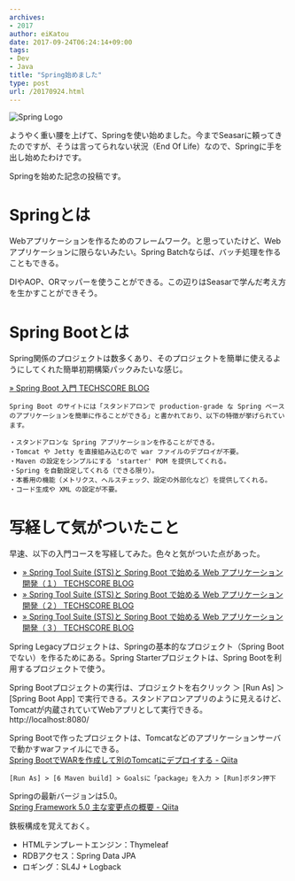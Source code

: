 ```yaml
---
archives:
- 2017
author: eiKatou
date: 2017-09-24T06:24:14+09:00
tags:
- Dev
- Java
title: "Spring始めました"
type: post
url: /20170924.html
---
```


![Spring Logo](/uploads/logo/spring.png)

ようやく重い腰を上げて、Springを使い始めました。今までSeasarに頼ってきたのですが、そうは言ってられない状況（End Of Life）なので、Springに手を出し始めたわけです。

Springを始めた記念の投稿です。

<!--more-->

# Springとは
Webアプリケーションを作るためのフレームワーク。と思っていたけど、Webアプリケーションに限らないみたい。Spring Batchならば、バッチ処理を作ることもできる。

DIやAOP、ORマッパーを使うことができる。この辺りはSeasarで学んだ考え方を生かすことができそう。

# Spring Bootとは
Spring関係のプロジェクトは数多くあり、そのプロジェクトを簡単に使えるようにしてくれた簡単初期構築パックみたいな感じ。

[» Spring Boot 入門 TECHSCORE BLOG](http://www.techscore.com/blog/2014/05/01/spring-boot-introduction/)

    Spring Boot のサイトには「スタンドアロンで production-grade な Spring ベースのアプリケーションを簡単に作ることができる」と書かれており、以下の特徴が挙げられています。

    ・スタンドアロンな Spring アプリケーションを作ることができる。
    ・Tomcat や Jetty を直接組み込むので war ファイルのデプロイが不要。
    ・Maven の設定をシンプルにする 'starter' POM を提供してくれる。
    ・Spring を自動設定してくれる（できる限り）。
    ・本番用の機能（メトリクス、ヘルスチェック、設定の外部化など）を提供してくれる。
    ・コード生成や XML の設定が不要。


# 写経して気がついたこと
早速、以下の入門コースを写経してみた。色々と気がついた点があった。

- [» Spring Tool Suite (STS)と Spring Boot で始める Web アプリケーション開発（１） TECHSCORE BLOG](http://www.techscore.com/blog/2016/11/22/start-with-sts-and-spring-boot-1/)
- [» Spring Tool Suite (STS)と Spring Boot で始める Web アプリケーション開発（２） TECHSCORE BLOG](http://www.techscore.com/blog/2016/11/25/start-with-sts-and-spring-boot-2/)
- [» Spring Tool Suite (STS)と Spring Boot で始める Web アプリケーション開発（３） TECHSCORE BLOG](http://www.techscore.com/blog/2016/12/03/start-with-sts-and-spring-boot-3/)

Spring Legacyプロジェクトは、Springの基本的なプロジェクト（Spring Bootでない）を作るためにある。Spring Starterプロジェクトは、Spring Bootを利用するプロジェクトで使う。

Spring Bootプロジェクトの実行は、プロジェクトを右クリック ＞ [Run As] ＞ [Spring Boot App] で実行できる。スタンドアロンアプリのように見えるけど、Tomcatが内蔵されていてWebアプリとして実行できる。  
http://localhost:8080/

Spring Bootで作ったプロジェクトは、Tomcatなどのアプリケーションサーバで動かすwarファイルにできる。  
[Spring BootでWARを作成して別のTomcatにデプロイする - Qiita](http://qiita.com/NagaokaKenichi/items/3f191aeb6f161101d5f6)

    [Run As] > [6 Maven build] > Goalsに「package」を入力 > [Run]ボタン押下

Springの最新バージョンは5.0。  
[Spring Framework 5.0 主な変更点の概要 - Qiita](http://qiita.com/kazuki43zoo/items/1d5d09a5a70a6be696ac)

鉄板構成を覚えておく。

- HTMLテンプレートエンジン：Thymeleaf
- RDBアクセス：Spring Data JPA
- ロギング：SL4J + Logback